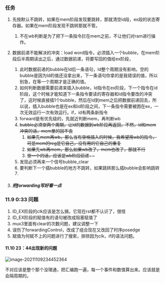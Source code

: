### 任务

1. 先按默认不跳转，如果在mem阶段发现要跳转，那就清空id段，ex段的状态寄存器。如果在mem阶段发现不跳转那就不管。
   1. 不在wb判断是为了把下一条指令拦在mem之前，不让他们对ram进行操作。
   
2. 数据前递不能解决的冲突：load word指令，必须插入一个bubble，在mem阶段后半周期读出之后，通过数据前递，将要写回的值给ex阶段，
   1. 此时数据前递的bubble在ld后一条语句，ld整个周期没有影响，空的bubble是因为ld的值还没拿出来，下一条语句你拿的是我错误的值，所以别急，在等一个周期才是正确的值。
   2. 如何判断数据需要前递来插入bubble，ld指令在ex阶段，下一个指令在id阶段，这个时候才能知道下一条指令要读的寄存器和ld指令要改的冲突了，这时候直接插1个bubble，然后在ld到mem之后把数据前递回去，所以说，插入bubble也是在ex和id阶段之间，下一条指令需要被困在ex，一次无效运行一次有效运行。if，id有两条新指令
   3. forward是有优先级的，先就近判断mem，再判断wb
   4. ~~bubble必须空两个周期，让ld的数据到wb阶段再返回，不然，id和mem冲突的话，mem里的回不去~~
      1. ~~如果先mem再wb，那么当有空格插入的时候，我希望用wb的指令，可是mem的reg是它自己，没有用的它自己的重复~~
      2. ~~如果先wb再mem，那么如果wb改了，mem也改了，那就不行~~
      3. ~~空一个的话，应该是wb阶段前递~~~~
   5. 发现必须再来一个信号bubble_clear
   5. 要判断下一个插bubble的地方不跳转，如果跳转那么插bubble会影响跳转
   5. 
   
3. ##### 把forwarding写好看一点




### 11.9  0:33 问题

1. ID_EX阶段的clk应该是怎么搞，它现在rst都不认识了，很怪
2. ID_EX阶段的赋值有的语句被改成阻塞赋值了
3. mux3里面有clear的次数问题，建议调整一下
4. 误伤了forwardingControl，改成了组合现在又改回了时序posedge
4. 赋值为何赋不上的问题进行了搜索，排除因为clk，if的语法问题。

#### 11.10 23：44出现新的问题

![image-20211109234452364](C:\Users\86181\AppData\Roaming\Typora\typora-user-images\image-20211109234452364.png)

不对应该是整个那个没理通，把汇编跑一遍，每一个事件和数值算出来。应该就是会隔周期的。


